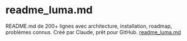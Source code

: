 # readme_luma.md
README.md de 200+ lignes avec architecture, installation, roadmap, problèmes connus. Créé par Claude, prêt pour GitHub.
[readme_luma.md](https://github.com/user-attachments/files/21518584/readme_luma.md)
